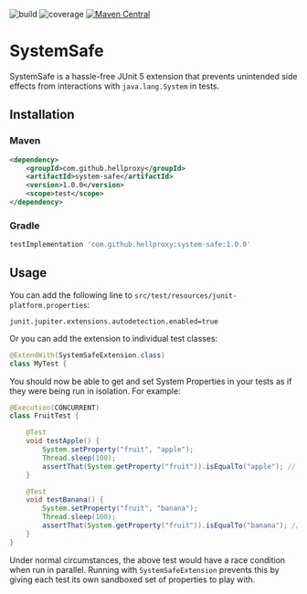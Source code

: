 ![build](https://github.com/hellproxy/system-safe/actions/workflows/gradle.yml/badge.svg)
![coverage](https://img.shields.io/codecov/c/github/hellproxy/system-safe?token=JUMAE6HREY)
[![Maven Central](https://maven-badges.herokuapp.com/maven-central/com.github.hellproxy/system-safe/badge.svg)](https://maven-badges.herokuapp.com/maven-central/com.github.hellproxy/system-safe)

# SystemSafe

SystemSafe is a hassle-free JUnit 5 extension that prevents unintended side effects from interactions with
`java.lang.System` in tests.

## Installation

### Maven
```xml
<dependency>
    <groupId>com.github.hellproxy</groupId>
    <artifactId>system-safe</artifactId>
    <version>1.0.0</version>
    <scope>test</scope>
</dependency>
```

### Gradle
```groovy
testImplementation 'com.github.hellproxy:system-safe:1.0.0'
```

## Usage

You can add the following line to `src/test/resources/junit-platform.properties`:

```properties
junit.jupiter.extensions.autodetection.enabled=true
```

Or you can add the extension to individual test classes:

```java
@ExtendWith(SystemSafeExtension.class)
class MyTest {
```

You should now be able to get and set System Properties in your tests as if they were being run in isolation. For 
example:

```java
@Execution(CONCURRENT)
class FruitTest {

    @Test
    void testApple() {
        System.setProperty("fruit", "apple");
        Thread.sleep(100);
        assertThat(System.getProperty("fruit")).isEqualTo("apple"); // will sometimes be "banana" (bad!)
    }

    @Test
    void testBanana() {
        System.setProperty("fruit", "banana");
        Thread.sleep(100);
        assertThat(System.getProperty("fruit")).isEqualTo("banana"); // will sometimes be "apple" (also bad!)
    }
}
```

Under normal circumstances, the above test would have a race condition when run in parallel. Running with
`SystemSafeExtension` prevents this by giving each test its own sandboxed set of properties to play with.
